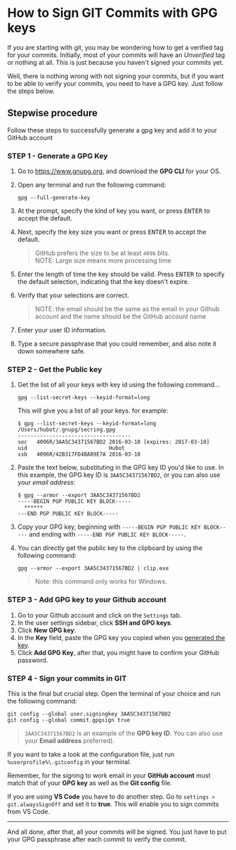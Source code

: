 # How to Sign GIT Commits with GPG keys

If you are starting with git, you may be wondering how to get a verified tag for your commits. Initially, most of your commits will have an _Unverified_ tag or nothing at all. This is just because you haven't signed your commits yet.

Well, there is nothing wrong with not signing your commits, but if you want to be able to verify your commits, you need to have a GPG key. Just follow the steps below.

## Stepwise procedure

Follow these steps to successfully generate a gpg key and add it to your GitHub account

### STEP 1 - Generate a GPG Key

1. Go to <https://www.gnupg.org>, and download the **GPG CLI** for your OS.
2. Open any terminal and run the following command:

   ``` shell
   gpg --full-generate-key
   ```

3. At the prompt, specify the kind of key you want, or press <kbd>ENTER</kbd> to accept the default.
4. Next, specify the key size you want or press <kbd>ENTER</kbd> to accept the default.
   > GitHub prefers the size to be at least `4096` bits.\
   > NOTE: Large size means more processing time
5. Enter the length of time the key should be valid. Press <kbd>ENTER</kbd> to specify the default selection, indicating that the key doesn't expire.
6. Verify that your selections are correct.
   > NOTE: the email should be the same as the email in your Github account and the name should be the GitHub account name
7. Enter your user ID information.
8. Type a secure passphrase that you could remember, and also note it down somewhere safe.

### STEP 2 - Get the Public key

1. Get the list of all your keys with key id using the following command...

   ``` shell
   gpg --list-secret-keys --keyid-format=long
   ```

   This will give you a list of all your keys. for example:

   ``` shell
   $ gpg --list-secret-keys --keyid-format=long
   /Users/hubot/.gnupg/secring.gpg
   ------------------------------------
   sec   4096R/3AA5C34371567BD2 2016-03-10 [expires: 2017-03-10]
   uid                          Hubot
   ssb   4096R/42B317FD4BA89E7A 2016-03-10
   ```

2. Paste the text below, substituting in the GPG key ID you'd like to use. In this example, the GPG key ID is `3AA5C34371567BD2`, or you can also use your _email address_:

   ``` shell
   $ gpg --armor --export 3AA5C34371567BD2
   -----BEGIN PGP PUBLIC KEY BLOCK-----
     ******
   ---END PGP PUBLIC KEY BLOCK-----
   ```

3. Copy your GPG key, beginning with `-----BEGIN PGP PUBLIC KEY BLOCK-----` and ending with `-----END PGP PUBLIC KEY BLOCK-----`.
4. You can directly get the public key to the clipboard by using the following command:

   ``` shell
   gpg --armor --export 3AA5C34371567BD2 | clip.exe
   ```

   > Note: this command only works for Windows.

### STEP 3 - Add GPG key to your Github account

1. Go to your Github account and click on the `Settings` tab.
2. In the user settings sidebar, click **SSH and GPG keys**.
3. Click **New GPG key**.
4. In the **Key** field, paste the GPG key you copied when you [generated the key](#2-get-the-public-key).
5. Click **Add GPG Key**, after that, you might have to confirm your GitHub password.

### STEP 4 - Sign your commits in GIT

This is the final but crucial step. Open the terminal of your choice and run the following command:

```
git config --global user.signingkey 3AA5C34371567BD2
git config --global commit.gpgsign true
```

> `3AA5C34371567BD2` is an example of the **GPG key ID**. You can also use your **Email address** preferred).

If you want to take a look at the configuration file, just run `%userprofile%\.gitconfig` in your terminal.

Remember, for the signing to work email in your **GitHub account** must match that of your **GPG key** as well as the **Git config** file.

If you are using **VS Code** you have to do another step. Go to `settings > git.alwaysSignOff` and set it to **true**. This will enable you to sign commits from VS Code.

---

And all done, after that, all your commits will be signed. You just have to put your GPG passphrase after each commit to verify the commit.
